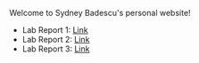 Welcome to Sydney Badescu's personal website!
- Lab Report 1: [Link](https://sydneywb.github.io/cse15l-lab-reports/labReport1.html)
- Lab Report 2: [Link](https://sydneywb.github.io/cse15l-lab-reports/labReport2.html)
- Lab Report 3: [Link](https://sydneywb.github.io/cse15l-lab-reports/labReport3.html)

